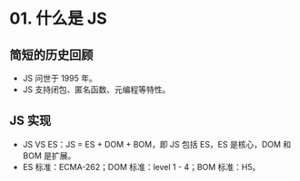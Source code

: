 # 01. 什么是 JS

## 简短的历史回顾

- JS 问世于 1995 年。
- JS 支持闭包、匿名函数、元编程等特性。

## JS 实现

- JS VS ES：JS = ES + DOM + BOM，即 JS 包括 ES，ES 是核心，DOM 和 BOM 是扩展。
- ES 标准：ECMA-262；DOM 标准：level 1 - 4；BOM 标准：H5。
